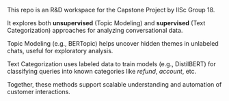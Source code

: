This repo is an R\&D workspace for the Capstone Project by IISc Group 18.

It explores both **unsupervised** (Topic Modeling) and **supervised** (Text Categorization) approaches for analyzing conversational data.

Topic Modeling (e.g., BERTopic) helps uncover hidden themes in unlabeled chats, useful for exploratory analysis.

Text Categorization uses labeled data to train models (e.g., DistilBERT) for classifying queries into known categories like *refund*, *account*, etc.

Together, these methods support scalable understanding and automation of customer interactions.
